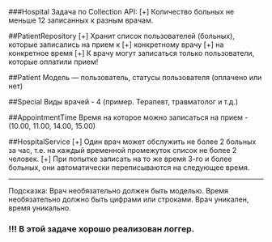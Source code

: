 ###Hospital
Задача по Collection API:
[+] Количество больных не меньше 12 записанных к разным врачам.

##PatientRepository
[+] Хранит список пользователей (больных), которые записались на прием к
    [+] конкретному врачу
    [+] на конкретное время
    [+] К врачу могут записаться только пользователи, которые оплатили прием!

##Patient
Модель — пользователь, статусы пользователя (оплачено или нет)

##Special
Виды врачей - 4 (пример. Терапевт, травматолог и т.д.)

##AppointmentTime
Время на которое можно записаться на прием - (10.00, 11.00, 14.00, 15.00)

##HospitalService
[+] Один врач может обслужить не более 2 больных за час, т.е.
на каждый временной промежуток список не более 2 человек.
[+] При попытке записать на то же время 3-го и более больных,
    они автоматически переписываются на следующее время.

--------------------------------------------------------------
Подсказка:
Врач необязательно должен быть моделью.
Время необязательно должно быть цифрами или строками.
Врач уникален, время уникально.

### !!! В этой задаче хорошо реализован логгер.